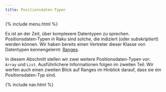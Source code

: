 ```yaml
---
title: Positionsdaten-Typen
---
```


{% include menu.html %}

Es ist an der Zeit, über komplexere Datentypen zu sprechen. Positionsdaten-Typen in Raku sind solche, die indiziert (oder _subskriptiert_) werden können. Wir haben bereits einen Vertreter dieser Klasse von Datentypen kennengelernt: [Ranges](/de/essentials/ranges).

In diesem Abschnitt stellen wir zwei weitere Positionsdaten-Typen vor: `Array` und `List`. Ausführlichere Informationen folgen im zweiten Teil. Wir werfen auch einen zweiten Blick auf Ranges im Hinblick darauf, dass sie ein Positionsdaten-Typ sind.

{% include nav.html %}